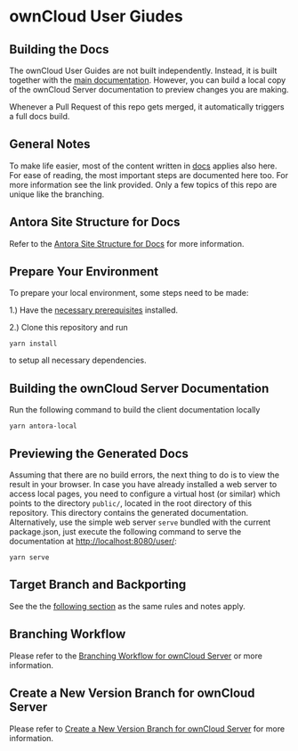 # ownCloud User Giudes

## Building the Docs

The ownCloud User Guides are not built independently. Instead, it is built together with the [main documentation](https://github.com/owncloud/docs/). However, you can build a local copy of the ownCloud Server documentation to preview changes you are making.

Whenever a Pull Request of this repo gets merged, it automatically triggers a full docs build.

## General Notes

To make life easier, most of the content written in [docs](https://github.com/owncloud/docs#readme) applies also here. For ease of reading, the most important steps are documented here too. For more information see the link provided. Only a few topics of this repo are unique like the branching.

## Antora Site Structure for Docs

Refer to the [Antora Site Structure for Docs](https://github.com/owncloud/docs/blob/master/docs/antora-site-structure.md) for more information. 

## Prepare Your Environment

To prepare your local environment, some steps need to be made:

1.) Have the [necessary prerequisites](https://github.com/owncloud/docs/blob/master/docs/build-the-docs.md#install-the-prerequisites) installed.

2.) Clone this repository and run
```
yarn install
```
to setup all necessary dependencies.

## Building the ownCloud Server Documentation

Run the following command to build the client documentation locally

```
yarn antora-local
```

## Previewing the Generated Docs

Assuming that there are no build errors, the next thing to do is to view the result in your browser. In case you have already installed a web server to access local pages, you need to configure a virtual host (or similar) which points to the directory `public/`, located in the root directory of this repository. This directory contains the generated documentation. Alternatively, use the simple web server `serve` bundled with the current package.json, just execute the following command to serve the documentation at [http://localhost:8080/user/](http://localhost:8080/user/):

```
yarn serve
```

## Target Branch and Backporting

See the the [following section](https://github.com/owncloud/docs#target-branch-and-backporting) as the same rules and notes apply.

## Branching Workflow

Please refer to the [Branching Workflow for ownCloud Server](https://github.com/owncloud/docs-userguide/blob/master/docs/the-branching-workflow.md) or more information.

## Create a New Version Branch for ownCloud Server

Please refer to [Create a New Version Branch for ownCloud Server](https://github.com/owncloud/docs-userguide/blob/master/docs/new-version-branch.md) for more information.
